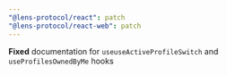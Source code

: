 ```yaml
---
"@lens-protocol/react": patch
"@lens-protocol/react-web": patch
---
```


**Fixed** documentation for `useuseActiveProfileSwitch` and `useProfilesOwnedByMe` hooks

